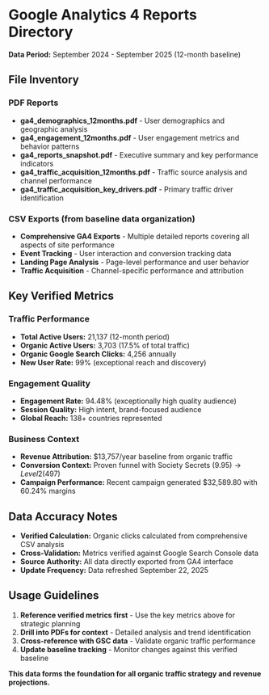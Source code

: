 # Google Analytics 4 Reports Directory

**Data Period:** September 2024 - September 2025 (12-month baseline)

## File Inventory

### PDF Reports
- **ga4_demographics_12months.pdf** - User demographics and geographic analysis
- **ga4_engagement_12months.pdf** - User engagement metrics and behavior patterns
- **ga4_reports_snapshot.pdf** - Executive summary and key performance indicators
- **ga4_traffic_acquisition_12months.pdf** - Traffic source analysis and channel performance
- **ga4_traffic_acquisition_key_drivers.pdf** - Primary traffic driver identification

### CSV Exports (from baseline data organization)
- **Comprehensive GA4 Exports** - Multiple detailed reports covering all aspects of site performance
- **Event Tracking** - User interaction and conversion tracking data
- **Landing Page Analysis** - Page-level performance and user behavior
- **Traffic Acquisition** - Channel-specific performance and attribution

## Key Verified Metrics

### Traffic Performance
- **Total Active Users:** 21,137 (12-month period)
- **Organic Active Users:** 3,703 (17.5% of total traffic)
- **Organic Google Search Clicks:** 4,256 annually
- **New User Rate:** 99% (exceptional reach and discovery)

### Engagement Quality
- **Engagement Rate:** 94.48% (exceptionally high quality audience)
- **Session Quality:** High intent, brand-focused audience
- **Global Reach:** 138+ countries represented

### Business Context
- **Revenue Attribution:** $13,757/year baseline from organic traffic
- **Conversion Context:** Proven funnel with Society Secrets ($9.95) → Level 2 ($497)
- **Campaign Performance:** Recent campaign generated $32,589.80 with 60.24% margins

## Data Accuracy Notes

- **Verified Calculation:** Organic clicks calculated from comprehensive CSV analysis
- **Cross-Validation:** Metrics verified against Google Search Console data
- **Source Authority:** All data directly exported from GA4 interface
- **Update Frequency:** Data refreshed September 22, 2025

## Usage Guidelines

1. **Reference verified metrics first** - Use the key metrics above for strategic planning
2. **Drill into PDFs for context** - Detailed analysis and trend identification
3. **Cross-reference with GSC data** - Validate organic traffic performance
4. **Update baseline tracking** - Monitor changes against this verified baseline

**This data forms the foundation for all organic traffic strategy and revenue projections.**